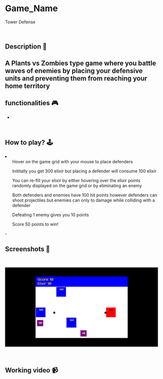# **Game_Name** 

Tower Defense

<br>

## **Description 📃**

A Plants vs Zombies type game where you battle waves of enemies by placing your defensive units and preventing them from reaching your home territory
- 

## **functionalities 🎮**

- 
<br>

## **How to play? 🕹️**
<li>
<ul>Hover on the game grid with your mouse to place defenders</ul>
<ul>Inititally you get 300 elixir but placing a defender will consume 100 elixir</ul>
<ul>You can re-fill your elixir by either hovering over the elixir points randomly displayed on the game grid or by eliminating an enemy</ul>
<ul>Both defenders and enemies have 100 hit points however defenders can shoot projectiles but enemies can only to damage while colliding with a defender </ul>
<ul>Defeating 1 enemy gives you 10 points</ul>
<ul>Score 50 points to win!</ul>
</li>
- 

<br>

## **Screenshots 📸**

<br>

![image](../../assets/images/tower_defense.png)

<br>

## **Working video 📹**
<!-- add your working video over here -->
